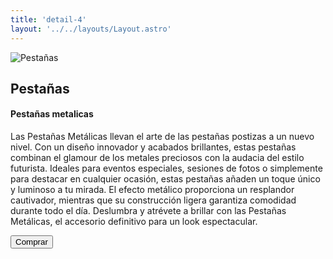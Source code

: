 ```yaml
---
title: 'detail-4'
layout: '../../layouts/Layout.astro'
---
```


<section class='flex gap-7 justify-center items-center flex-wrap text-white px-8% py-20'>
   <img class='rounded-xl' src="/images/img4.jpg" alt="Pestañas" />
   <div class='flex flex-col gap-4'>
   <h2 class='text-transparent bg-clip-text bg-gradient-to-br from-indigo-600 from-10% via-primary via-30% to-green-600 font-semibold'>Pestañas</h2>
   <h4>Pestañas metalicas</h4>
   <p class='max-w-md'>Las Pestañas Metálicas llevan el arte de las pestañas postizas a un nuevo nivel. Con un diseño innovador y acabados brillantes, estas pestañas combinan el glamour de los metales preciosos con la audacia del estilo futurista. Ideales para eventos especiales, sesiones de fotos o simplemente para destacar en cualquier ocasión, estas pestañas añaden un toque único y luminoso a tu mirada. El efecto metálico proporciona un resplandor cautivador, mientras que su construcción ligera garantiza comodidad durante todo el día. Deslumbra y atrévete a brillar con las Pestañas Metálicas, el accesorio definitivo para un look espectacular.</p>
   <button class='w-20 h-7 border-gray-50 border-2 rounded-md flex justify-center items-center hover:bg-blue-900 transition'>Comprar</button>
   </div>
</section>

<style>
   section{
      width:100%;
      min-height: calc(100vh - 52px)
   }
</style>